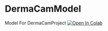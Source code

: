 # DermaCamModel
Model For DermaCamProject
[![Open In Colab](https://colab.research.google.com/assets/colab-badge.svg)](https://colab.research.google.com/github/Pai026/DermaCamModel/blob/main/case_studyWIP2.ipynb)
